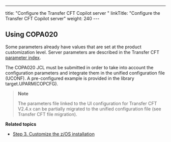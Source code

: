 ---
title: "Configure the Transfer CFT Copilot server "
linkTitle: "Configure the Transfer CFT Copilot server"
weight: 240
---<span id="kanchor42"></span>

## Using COPA020

Some parameters already have values that are set at the product customization level. Server parameters are described in the Transfer CFT [parameter index](../../../../../c_intro_userinterfaces/command_summary/parameter_intro).

The COPA020 JCL must be submitted in order to take into account the configuration parameters and integrate them in the unified configuration file (UCONF). A pre-configured example is provided in the library target.UPARM(COPCFG).

> **Note**
>
> The parameters file linked to the UI configuration for Transfer CFT V2.4.x can be partially migrated to the unified configuration file (see Transfer CFT file migration).

****Related topics****

- [Step 3. Customize the z/OS installation](../../zos_auto_install_a05all/t_customize_install_zos)
